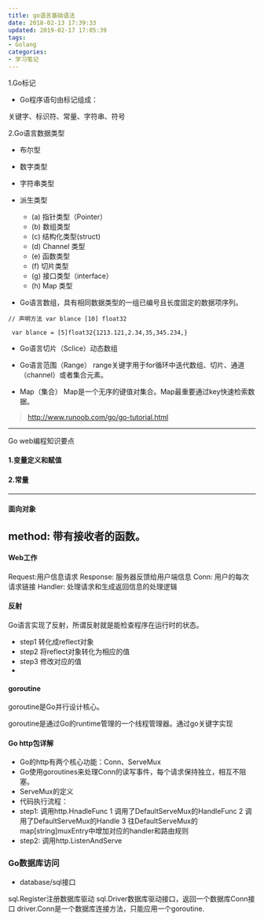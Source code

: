 ```yaml
---
title: go语言基础语法
date: 2018-02-13 17:39:33
updated: 2019-02-17 17:05:39
tags:
- Golang
categories:
- 学习笔记
---
```


1.Go标记

- Go程序语句由标记组成：

关键字、标识符、常量、字符串、符号

2.Go语言数据类型

- 布尔型
- 数字类型
- 字符串类型
- 派生类型
    - (a) 指针类型（Pointer）
    - (b) 数组类型
    - (c) 结构化类型(struct)
    - (d) Channel 类型
    - (e) 函数类型
    - (f) 切片类型
    - (g) 接口类型（interface）
    - (h) Map 类型



- Go语言数组，具有相同数据类型的一组已编号且长度固定的数据项序列。

`
 // 声明方法
 var blance [10] float32
`

```
 var blance = [5]float32{1213.121,2.34,35,345.234,}
```


- Go语言切片（Sclice）动态数组
- Go语言范围（Range）
range关键字用于for循环中迭代数组、切片、通道（channel）或者集合元素。

- Map（集合）
Map是一个无序的键值对集合。Map最重要通过key快速检索数据。


> http://www.runoob.com/go/go-tutorial.html



---

Go web编程知识要点

#### 1.变量定义和赋值
#### 2.常量

---
#### 面向对象

method: 带有接收者的函数。
---
#### Web工作

Request:用户信息请求
Response: 服务器反馈给用户端信息
Conn: 用户的每次请求链接
Handler: 处理请求和生成返回信息的处理逻辑



#### 反射

Go语言实现了反射，所谓反射就是能检查程序在运行时的状态。

- step1 转化成reflect对象
- step2 将reflect对象转化为相应的值
- step3 修改对应的值
- 


#### goroutine

goroutine是Go并行设计核心。

goroutine是通过Go的runtime管理的一个线程管理器。通过go关键字实现


#### Go http包详解

- Go的http有两个核心功能：Conn、ServeMux
- Go使用goroutines来处理Conn的读写事件，每个请求保持独立，相互不阻塞。
- ServeMux的定义
- 代码执行流程：
- step1: 调用http.HnadleFunc
1 调用了DefaultServeMux的HandleFunc
2 调用了DefaultServeMux的Handle
3 往DefaultServeMux的map[string]muxEntry中增加对应的handler和路由规则
- step2: 调用http.ListenAndServe



### Go数据库访问

- database/sql接口

sql.Register注册数据库驱动
sql.Driver数据库驱动接口，返回一个数据库Conn接口
driver.Conn是一个数据库连接方法，只能应用一个goroutine.